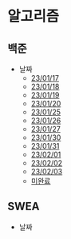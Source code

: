 # 알고리즘
## 백준
 - 날짜
   - [23/01/17](date/230117.md)
   - [23/01/18](date/230118.md)
   - [23/01/19](date/230119.md)
   - [23/01/20](date/230120.md)
   - [23/01/25](date/230125.md)
   - [23/01/26](date/230126.md)
   - [23/01/27](date/230127.md)
   - [23/01/30](date/230130.md)
   - [23/01/31](date/230131.md)
   - [23/02/01](date/230201.md)
   - [23/02/02](date/230202.md)
   - [23/02/03](date/230203.md)  
   - [미완료](date/fail.md)


## SWEA
- 날짜
